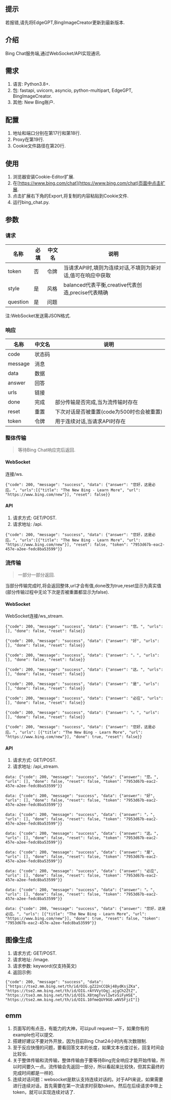 ## 提示
若报错,请先将EdgeGPT,BingImageCreator更新到最新版本.
## 介绍
Bing Chat服务端,通过WebSocket/API实现通讯.
## 需求
1. 语言: Python3.8+.
2. 包: fastapi, uvicorn, asyncio, python-multipart, EdgeGPT, BingImageCreator.
3. 其他: New Bing账户.
## 配置
1. 地址和端口分别在第17行和第18行.
2. Proxy在第19行.
3. Cookie文件路径在第20行.
## 使用
1. 浏览器安装Cookie-Editor扩展.
2. 在[https://www.bing.com/chat](https://www.bing.com/chat)页面中点击扩展.
3. 点击扩展右下角的Export,将复制的内容粘贴到Cookie文件.
4. 运行bing_chat.py.
## 参数
### 请求
名称|必填|中文名|说明
---|---|---|---
token|否|令牌|当请求API时,填则为连续对话,不填则为新对话,值可在响应中获取
style|是|风格|balanced代表平衡,creative代表创造,precise代表精确
question|是|问题|

注:WebSocket发送需JSON格式.
### 响应
名称|中文名|说明
---|---|---
code|状态码|
message|消息|
data|数据|
answer|回答|
urls|链接|
done|完成|部分传输是否完成,当为流传输时存在
reset|重置|下次对话是否被重置(code为500时也会被重置)
token|令牌|用于连续对话,当请求API时存在
### 整体传输
> 等待Bing Chat响应完后返回.

#### WebSocket
连接/ws.
```
{"code": 200, "message": "success", "data": {"answer": "您好，这是必应。", "urls":[{"title": "The New Bing - Learn More", "url": "https://www.bing.com/new"}], "reset": false}}
```
#### API
1. 请求方式: GET/POST.
2. 请求地址: /api.
```
{"code": 200, "message": "success", "data": {"answer": "您好，这是必应。", "urls":[{"title": "The New Bing - Learn More", "url": "https://www.bing.com/new"}], "reset": false, "token": "7953d67b-eac2-457e-a2ee-fedc8ba53599"}}
```
### 流传输
> 一部分一部分返回.

当部分传输完成时,将会返回整体,url才会有值,done改为true,reset显示为真实值(部分传输过程中无论下次是否被重置都显示为false).
#### WebSocket
WebSocket连接/ws_stream.
```
{"code": 200, "message": "success", "data": {"answer": "您。", "urls": [], "done": false, "reset": false}}

{"code": 200, "message": "success", "data": {"answer": "好", "urls": [], "done": false, "reset": false}}

{"code": 200, "message": "success", "data": {"answer": "，", "urls": [], "done": false, "reset": false}}

{"code": 200, "message": "success", "data": {"answer": "这。", "urls": [], "done": false, "reset": false}}

{"code": 200, "message": "success", "data": {"answer": "是", "urls": [], "done": false, "reset": false}}

{"code": 200, "message": "success", "data": {"answer": "必应", "urls": [], "done": false, "reset": false}}

{"code": 200, "message": "success", "data": {"answer": "。", "urls": [], "done": false, "reset": false}}

{"code": 200, "message": "success", "data": {"answer": "您好，这是必应。", "urls": [{"title": "The New Bing - Learn More", "url": "https://www.bing.com/new"}], "done": true, "reset": false}}
```
#### API
1. 请求方式: GET/POST.
2. 请求地址: /api_stream.
```
data: {"code": 200, "message": "success", "data": {"answer": "您。", "urls": [], "done": false, "reset": false, "token": "7953d67b-eac2-457e-a2ee-fedc8ba53599"}}

data: {"code": 200, "message": "success", "data": {"answer": "好", "urls": [], "done": false, "reset": false, "token": "7953d67b-eac2-457e-a2ee-fedc8ba53599"}}

data: {"code": 200, "message": "success", "data": {"answer": "，", "urls": [], "done": false, "reset": false, "token": "7953d67b-eac2-457e-a2ee-fedc8ba53599"}}

data: {"code": 200, "message": "success", "data": {"answer": "这。", "urls": [], "done": false, "reset": false, "token": "7953d67b-eac2-457e-a2ee-fedc8ba53599"}}

data: {"code": 200, "message": "success", "data": {"answer": "是", "urls": [], "done": false, "reset": false, "token": "7953d67b-eac2-457e-a2ee-fedc8ba53599"}}

data: {"code": 200, "message": "success", "data": {"answer": "必应", "urls": [], "done": false, "reset": false, "token": "7953d67b-eac2-457e-a2ee-fedc8ba53599"}}

data: {"code": 200, "message": "success", "data": {"answer": "。", "urls": [], "done": false, "reset": false, "token": "7953d67b-eac2-457e-a2ee-fedc8ba53599"}}

data: {"code": 200, "message": "success", "data": {"answer": "您好，这是必应。", "urls": [{"title": "The New Bing - Learn More", "url": "https://www.bing.com/new"}], "done": true, "reset": false, "token": "7953d67b-eac2-457e-a2ee-fedc8ba53599"}}
```
## 图像生成
1. 请求方式: GET/POST.
2. 请求地址: /image.  
3. 请求参数: keyword(仅支持英文)
4. 返回示例:  
```
{"code": 200, "message": "success", "data": ["https://tse2.mm.bing.net/th/id/OIG.gZ22nCCQkj48ydKsjZKa", "https://tse2.mm.bing.net/th/id/OIG.rAYVVytOqj.ajgCh2ZtZ", "https://tse3.mm.bing.net/th/id/OIG.X8tmgTvvlIwtvSiFyHSE", "https://tse2.mm.bing.net/th/id/OIG.10fmeQUY9GO.wNV5FjzI"]}
```
## emm
1. 页面写的有点丑，有能力的大神，可以pull request一下，如果你有的example也可以提交.
2. 搭建好建议不要对外开放，因为目前Bing Chat24小时内有次数限制.
3. 至于反应快慢的问题，要看回答文本的长度，如果文本长度过长，回复时间会比较长.
4. 关于整体传输和流传输，整体传输由于要等待Bing完全响应才能开始传输，所以时间要久一点。流传输会先返回一部分，所以看起来比较快，但其实最终的完成时间都是一样的.
5. 连续对话问题：websocket是默认支持连续对话的。对于API来说，如果需要进行连续对话，首先需要在第一次请求时获取token，然后在后续请求中带上token，就可以实现连续对话了.